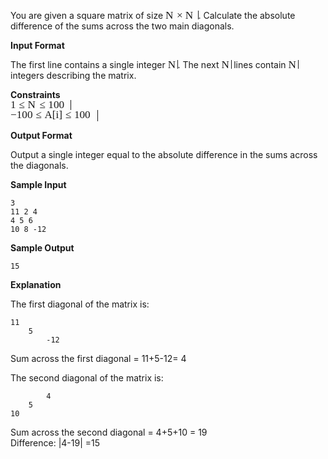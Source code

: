 You are given a square matrix of size <span class="MathJax_Preview"></span><span class="MathJax" id="MathJax-Element-36-Frame" role="textbox" aria-readonly="true"><nobr><span class="math" id="MathJax-Span-270" style="width: 3.751em; display: inline-block;"><span style="display: inline-block; position: relative; width: 3.028em; height: 0px; font-size: 123%;"><span style="position: absolute; clip: rect(1.899em 1000.002em 2.848em -0.359em); top: -2.708em; left: 0.002em;"><span class="mrow" id="MathJax-Span-271"><span class="mi" id="MathJax-Span-272" style="font-family: MathJax_Math-italic;">N<span style="display: inline-block; overflow: hidden; height: 1px; width: 0.093em;"></span></span><span class="mo" id="MathJax-Span-273" style="font-family: MathJax_Main; padding-left: 0.228em;">×</span><span class="mi" id="MathJax-Span-274" style="font-family: MathJax_Math-italic; padding-left: 0.228em;">N<span style="display: inline-block; overflow: hidden; height: 1px; width: 0.093em;"></span></span></span><span style="display: inline-block; width: 0px; height: 2.712em;"></span></span></span><span style="border-left-width: 0.003em; border-left-style: solid; display: inline-block; overflow: hidden; width: 0px; height: 0.947em; vertical-align: -0.053em;"></span></span></nobr></span><script type="math/tex" id="MathJax-Element-36">N \times N</script>. Calculate the absolute difference of the sums across the two main diagonals.

**Input Format**

The first line contains a single integer <span class="MathJax_Preview"></span><span class="MathJax" id="MathJax-Element-37-Frame" role="textbox" aria-readonly="true"><nobr><span class="math" id="MathJax-Span-275" style="width: 1.131em; display: inline-block;"><span style="display: inline-block; position: relative; width: 0.906em; height: 0px; font-size: 123%;"><span style="position: absolute; clip: rect(1.673em 1000.002em 2.622em -0.359em); top: -2.482em; left: 0.002em;"><span class="mrow" id="MathJax-Span-276"><span class="mi" id="MathJax-Span-277" style="font-family: MathJax_Math-italic;">N<span style="display: inline-block; overflow: hidden; height: 1px; width: 0.093em;"></span></span></span><span style="display: inline-block; width: 0px; height: 2.486em;"></span></span></span><span style="border-left-width: 0.003em; border-left-style: solid; display: inline-block; overflow: hidden; width: 0px; height: 0.947em; vertical-align: -0.053em;"></span></span></nobr></span><script type="math/tex" id="MathJax-Element-37">N</script>. The next <span class="MathJax_Preview"></span><span class="MathJax" id="MathJax-Element-38-Frame" role="textbox" aria-readonly="true"><nobr><span class="math" id="MathJax-Span-278" style="width: 1.131em; display: inline-block;"><span style="display: inline-block; position: relative; width: 0.906em; height: 0px; font-size: 123%;"><span style="position: absolute; clip: rect(1.673em 1000.002em 2.622em -0.359em); top: -2.482em; left: 0.002em;"><span class="mrow" id="MathJax-Span-279"><span class="mi" id="MathJax-Span-280" style="font-family: MathJax_Math-italic;">N<span style="display: inline-block; overflow: hidden; height: 1px; width: 0.093em;"></span></span></span><span style="display: inline-block; width: 0px; height: 2.486em;"></span></span></span><span style="border-left-width: 0.003em; border-left-style: solid; display: inline-block; overflow: hidden; width: 0px; height: 0.947em; vertical-align: -0.053em;"></span></span></nobr></span><script type="math/tex" id="MathJax-Element-38">N</script> lines contain <span class="MathJax_Preview"></span><span class="MathJax" id="MathJax-Element-39-Frame" role="textbox" aria-readonly="true"><nobr><span class="math" id="MathJax-Span-281" style="width: 1.131em; display: inline-block;"><span style="display: inline-block; position: relative; width: 0.906em; height: 0px; font-size: 123%;"><span style="position: absolute; clip: rect(1.673em 1000.002em 2.622em -0.359em); top: -2.482em; left: 0.002em;"><span class="mrow" id="MathJax-Span-282"><span class="mi" id="MathJax-Span-283" style="font-family: MathJax_Math-italic;">N<span style="display: inline-block; overflow: hidden; height: 1px; width: 0.093em;"></span></span></span><span style="display: inline-block; width: 0px; height: 2.486em;"></span></span></span><span style="border-left-width: 0.003em; border-left-style: solid; display: inline-block; overflow: hidden; width: 0px; height: 0.947em; vertical-align: -0.053em;"></span></span></nobr></span><script type="math/tex" id="MathJax-Element-39">N</script> integers describing the matrix.

**Constraints**   
<span class="MathJax_Preview"></span><span class="MathJax" id="MathJax-Element-40-Frame" role="textbox" aria-readonly="true"><nobr><span class="math" id="MathJax-Span-284" style="width: 6.868em; display: inline-block;"><span style="display: inline-block; position: relative; width: 5.558em; height: 0px; font-size: 123%;"><span style="position: absolute; clip: rect(1.899em 1000.002em 2.983em -0.314em); top: -2.708em; left: 0.002em;"><span class="mrow" id="MathJax-Span-285"><span class="mn" id="MathJax-Span-286" style="font-family: MathJax_Main;">1</span><span class="mo" id="MathJax-Span-287" style="font-family: MathJax_Main; padding-left: 0.273em;">≤</span><span class="mi" id="MathJax-Span-288" style="font-family: MathJax_Math-italic; padding-left: 0.273em;">N<span style="display: inline-block; overflow: hidden; height: 1px; width: 0.093em;"></span></span><span class="mo" id="MathJax-Span-289" style="font-family: MathJax_Main; padding-left: 0.273em;">≤</span><span class="mn" id="MathJax-Span-290" style="font-family: MathJax_Main; padding-left: 0.273em;">100</span></span><span style="display: inline-block; width: 0px; height: 2.712em;"></span></span></span><span style="border-left-width: 0.003em; border-left-style: solid; display: inline-block; overflow: hidden; width: 0px; height: 1.114em; vertical-align: -0.219em;"></span></span></nobr></span><script type="math/tex" id="MathJax-Element-40">1 \le N \le 100</script>   
<span class="MathJax_Preview"></span><span class="MathJax" id="MathJax-Element-41-Frame" role="textbox" aria-readonly="true"><nobr><span class="math" id="MathJax-Span-291" style="width: 9.939em; display: inline-block;"><span style="display: inline-block; position: relative; width: 8.087em; height: 0px; font-size: 123%;"><span style="position: absolute; clip: rect(1.809em 1000.002em 3.119em -0.314em); top: -2.708em; left: 0.002em;"><span class="mrow" id="MathJax-Span-292"><span class="mo" id="MathJax-Span-293" style="font-family: MathJax_Main;">−</span><span class="mn" id="MathJax-Span-294" style="font-family: MathJax_Main;">100</span><span class="mo" id="MathJax-Span-295" style="font-family: MathJax_Main; padding-left: 0.273em;">≤</span><span class="mi" id="MathJax-Span-296" style="font-family: MathJax_Math-italic; padding-left: 0.273em;">A</span><span class="mo" id="MathJax-Span-297" style="font-family: MathJax_Main;">[</span><span class="mi" id="MathJax-Span-298" style="font-family: MathJax_Math-italic;">i</span><span class="mo" id="MathJax-Span-299" style="font-family: MathJax_Main;">]</span><span class="mo" id="MathJax-Span-300" style="font-family: MathJax_Main; padding-left: 0.273em;">≤</span><span class="mn" id="MathJax-Span-301" style="font-family: MathJax_Main; padding-left: 0.273em;">100</span></span><span style="display: inline-block; width: 0px; height: 2.712em;"></span></span></span><span style="border-left-width: 0.003em; border-left-style: solid; display: inline-block; overflow: hidden; width: 0px; height: 1.336em; vertical-align: -0.386em;"></span></span></nobr></span> <script type="math/tex" id="MathJax-Element-41">-100 \le A[i] \le 100</script>

**Output Format**

Output a single integer equal to the absolute difference in the sums across the diagonals.


**Sample Input**

    3
    11 2 4
    4 5 6
    10 8 -12

**Sample Output**

    15

**Explanation**

The first diagonal of the matrix is:

    11
        5
            -12

Sum across the first diagonal = 11+5-12= 4

The second diagonal of the matrix is:

            4
        5
    10

Sum across the second diagonal = 4+5+10 = 19   
Difference: |4-19| =15